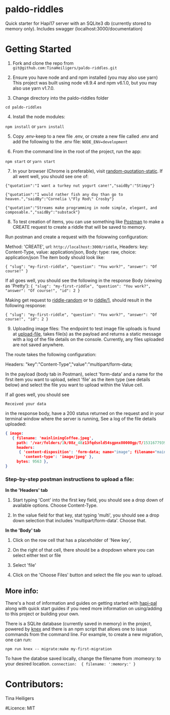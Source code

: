 # paldo-riddles
Quick starter for Hapi17 server with an SQLite3 db (currently stored to memory only).
Includes swagger (localhost:3000/documentation)

# Getting Started
1. Fork and clone the repo from  
`git@github.com:TinaHeiligers/paldo-riddles.git`

2. Ensure you have node and and npm installed (you may also use yarn)
 This project was built using node v8.9.4 and npm v6.1.0, but you may also use yarn v1.7.0.

3. Change directory into the paldo-riddles folder

`cd paldo-riddles`

4. Install the node modules:

`npm install` or `yarn install`

5. Copy .env-keep to a new file .env, or create a new file called .env and add the following to the .env file:
`NODE_ENV=development`

6. From the command line in the root of the project, run the app:

`npm start` or `yarn start`

7. In your browser (Chrome is preferable), visit  [random-quotation-static](http://localhost:3000/random-quotation-static). If all went well, you should see one of:

`{"quotation":"I want a turkey nut yogurt cane!","saidBy":"Stimpy"}`

`{"quotation":"I would rather fish any day than go to heaven.","saidBy":"Cornelia \"Fly Rod\" Crosby"}`

`{"quotation":"Streams make programming in node simple, elegant, and composable.","saidBy":"substack"}`

8. To test creation of items, you can use something like [Postman](https://www.getpostman.com/) to make a CREATE request to create a riddle that will be saved to memory.

Run postman and create a request with the folowwing configuration:

Method: 'CREATE',
url: `http://localhost:3000/riddle`,
Headers: key: Content-Type, value: application/json,
Body: type: raw, choice: application/json
The item body should look like:

`{
  "slug": "my-first-riddle",
  "question": "You work?",
  "answer": "Of course!"
}`

If all goes well, you should see the following in the response Body (viewing as 'Pretty'):
`{
    "slug": "my-first-riddle",
    "question": "You work?",
    "answer": "Of course!",
    "id": 2
}`

Making get request to [riddle-random](http://localhost:3000/riddle-random) or to [riddle/1](http://localhost:3000/riddle/1), should result in the following response:

`{
    "slug": "my-first-riddle",
    "question": "You work?",
    "answer": "Of course!",
    "id": 2
}`

9. Uploading image files:
The endpoint to test image file uploads is found at [upload-file](http://localhost:3000/upload-file), takes file(s) as the payload and returns a static message with a log of the file details on the console. Currently, any files uploaded are not saved anywhere.

The route takes the following configuration:

Headers: "key":"Content-Type","value":"multipart/form-data;

In the payload (body tab in Postman), select 'form-data' and a name for the first item you want to upload, select 'file' as the item type (see details below) and select the file you want to upload within the Value cell.

If all goes well, you should see 

`Received your data` 

in the response body, have a 200 status returned on the request and in your terminal window where the server is running, See a log of the file details uploaded:

```json
{ image:
   { filename: 'mainliningCoffee.jpeg',
     path: '/var/folders/1k/08z_48z13fqdsnld54sgpnx80000gp/T/1531677939795-56660-72237b35c9029df5',
     headers:
      { 'content-disposition': 'form-data; name="image"; filename="mainliningCoffee.jpeg"',
        'content-type': 'image/jpeg' },
     bytes: 9563 },
}
```

### Step-by-step postman instructions to upload a file:

__In the 'Headers' tab__
1. Start typing 'Cont' into the first key field, you should see a drop down of available options. Choose Content-Type.

2. In the value field for that key, stat typing 'multi', you should see a drop down selection that includes 'multipart/form-data'. Choose that.

__In the 'Body' tab__
1. Click on the row cell that has a placeholder of 'New key', 

2. On the right of that cell, there should be a dropdown where you can select either text or file

3. Select 'file'

4. Click on the 'Choose Files' button and select the file you wan to upload.

## More info:
There's a host of information and guides on getting started with [hapi-pal](https://hapipal.com/getting-started) along with quick start guides if you need more information on using/adding to this project or building your own. 

There is a SQLite database (currently saved in memory) in the project, powered by [knex](https://www.npmjs.com/package/knex) and there is an npm script that allows one to issue commands from the command line. For example, to create a new migration, one can run:

`npm run knex -- migrate:make my-first-migration`

To have the databse saved locally, change the filename from :momeory: to your desired location.
`connection: 
 {
  filename: ':memory:'
 }
`

# Contributors:
Tina Heiligers

#Licence:
MIT
